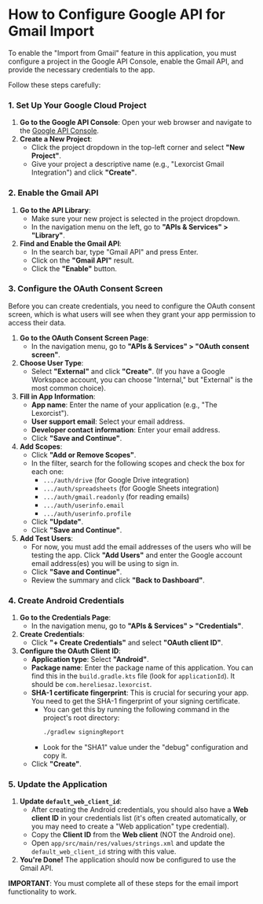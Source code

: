 # How to Configure Google API for Gmail Import

To enable the "Import from Gmail" feature in this application, you must configure a project in the Google API Console, enable the Gmail API, and provide the necessary credentials to the app.

Follow these steps carefully:

### 1. Set Up Your Google Cloud Project

1.  **Go to the Google API Console**: Open your web browser and navigate to the [Google API Console](https://console.developers.google.com/).
2.  **Create a New Project**:
    *   Click the project dropdown in the top-left corner and select **"New Project"**.
    *   Give your project a descriptive name (e.g., "Lexorcist Gmail Integration") and click **"Create"**.

### 2. Enable the Gmail API

1.  **Go to the API Library**:
    *   Make sure your new project is selected in the project dropdown.
    *   In the navigation menu on the left, go to **"APIs & Services" > "Library"**.
2.  **Find and Enable the Gmail API**:
    *   In the search bar, type "Gmail API" and press Enter.
    *   Click on the **"Gmail API"** result.
    *   Click the **"Enable"** button.

### 3. Configure the OAuth Consent Screen

Before you can create credentials, you need to configure the OAuth consent screen, which is what users will see when they grant your app permission to access their data.

1.  **Go to the OAuth Consent Screen Page**:
    *   In the navigation menu, go to **"APIs & Services" > "OAuth consent screen"**.
2.  **Choose User Type**:
    *   Select **"External"** and click **"Create"**. (If you have a Google Workspace account, you can choose "Internal," but "External" is the most common choice).
3.  **Fill in App Information**:
    *   **App name**: Enter the name of your application (e.g., "The Lexorcist").
    *   **User support email**: Select your email address.
    *   **Developer contact information**: Enter your email address.
    *   Click **"Save and Continue"**.
4.  **Add Scopes**:
    *   Click **"Add or Remove Scopes"**.
    *   In the filter, search for the following scopes and check the box for each one:
        *   `.../auth/drive` (for Google Drive integration)
        *   `.../auth/spreadsheets` (for Google Sheets integration)
        *   `.../auth/gmail.readonly` (for reading emails)
        *   `.../auth/userinfo.email`
        *   `.../auth/userinfo.profile`
    *   Click **"Update"**.
    *   Click **"Save and Continue"**.
5.  **Add Test Users**:
    *   For now, you must add the email addresses of the users who will be testing the app. Click **"Add Users"** and enter the Google account email address(es) you will be using to sign in.
    *   Click **"Save and Continue"**.
    *   Review the summary and click **"Back to Dashboard"**.

### 4. Create Android Credentials

1.  **Go to the Credentials Page**:
    *   In the navigation menu, go to **"APIs & Services" > "Credentials"**.
2.  **Create Credentials**:
    *   Click **"+ Create Credentials"** and select **"OAuth client ID"**.
3.  **Configure the OAuth Client ID**:
    *   **Application type**: Select **"Android"**.
    *   **Package name**: Enter the package name of this application. You can find this in the `build.gradle.kts` file (look for `applicationId`). It should be `com.hereliesaz.lexorcist`.
    *   **SHA-1 certificate fingerprint**: This is crucial for securing your app. You need to get the SHA-1 fingerprint of your signing certificate.
        *   You can get this by running the following command in the project's root directory:
            ```bash
            ./gradlew signingReport
            ```
        *   Look for the "SHA1" value under the "debug" configuration and copy it.
    *   Click **"Create"**.

### 5. Update the Application

1.  **Update `default_web_client_id`**:
    *   After creating the Android credentials, you should also have a **Web client ID** in your credentials list (it's often created automatically, or you may need to create a "Web application" type credential).
    *   Copy the **Client ID** from the **Web client** (NOT the Android one).
    *   Open `app/src/main/res/values/strings.xml` and update the `default_web_client_id` string with this value.
2.  **You're Done!** The application should now be configured to use the Gmail API.

**IMPORTANT**: You must complete all of these steps for the email import functionality to work.